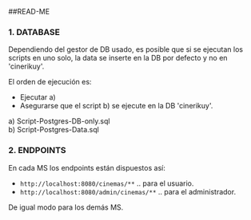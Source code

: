 ##READ-ME

### 1. DATABASE

Dependiendo del gestor de DB usado, es posible que si se ejecutan los scripts en uno solo, la data se inserte en la DB por defecto y no en 'cinerikuy'.  

El orden de ejecución es:
- Ejecutar a)
- Asegurarse que el script b) se ejecute en la DB 'cinerikuy'.

a) Script-Postgres-DB-only.sql  
b) Script-Postgres-Data.sql

### 2. ENDPOINTS

En cada MS los endpoints están dispuestos así:
- ```http://localhost:8080/cinemas/**``` .. para el usuario.
- ```http://localhost:8080/admin/cinemas/**``` .. para el administrador.  

De igual modo para los demás MS.